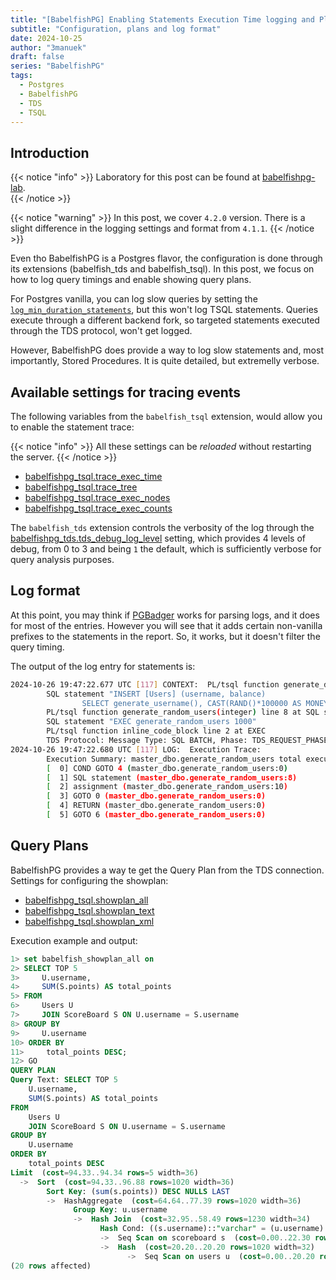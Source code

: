 ```yaml
---
title: "[BabelfishPG] Enabling Statements Execution Time logging and Plans"
subtitle: "Configuration, plans and log format"
date: 2024-10-25
author: "3manuek"
draft: false
series: "BabelfishPG"
tags:
  - Postgres
  - BabelfishPG
  - TDS
  - TSQL
---
```


## Introduction

{{< notice "info" >}}
Laboratory for this post can be found at [babelfishpg-lab](https://github.com/Plataform3/babelfishpg-lab).  
{{< /notice >}}

{{< notice "warning" >}}
In this post, we cover `4.2.0` version. There is a slight difference in the logging settings and format from `4.1.1`.
{{< /notice >}}

Even tho BabelfishPG is a Postgres flavor, the configuration is done through its extensions (babelfish_tds and babelfish_tsql). In this post, we focus on how to log query timings and enable showing query plans.

For Postgres vanilla, you can log slow queries by setting the [`log_min_duration_statements`](https://postgresqlco.nf/doc/en/param/log_min_duration_statement/16/), but this won't log TSQL statements. Queries execute through a different backend fork, so targeted statements executed through the TDS protocol, won't get logged.

However, BabelfishPG does provide a way to log slow statements and, most importantly, Stored Procedures. 
It is quite detailed, but extremelly verbose.


## Available settings for tracing events

The following variables from the `babelfish_tsql` extension, would allow you to enable the statement trace:


{{< notice "info" >}}
All these settings can be _reloaded_ without restarting the server.
{{< /notice >}}

- [babelfishpg_tsql.trace_exec_time](https://babelfishpg.org/docs/internals/configuration/#babelfishpg_tsqltrace_exec_time)
- [babelfishpg_tsql.trace_tree](https://babelfishpg.org/docs/internals/configuration/#babelfishpg_tsqltrace_tree)
- [babelfishpg_tsql.trace_exec_nodes](https://babelfishpg.org/docs/internals/configuration/#babelfishpg_tsqltrace_exec_nodes)
- [babelfishpg_tsql.trace_exec_counts](https://babelfishpg.org/docs/internals/configuration/#babelfishpg_tsqltrace_exec_counts)

The `babelfish_tds` extension controls the verbosity of the log through the [babelfishpg_tds.tds_debug_log_level](https://babelfishpg.org/docs/internals/configuration/#babelfishpg_tdstds_debug_log_level) setting, which provides 4 levels of debug, from 0 to 3 and being `1` the default, which is sufficiently verbose for query analysis purposes.


## Log format

At this point, you may think if [PGBadger](https://pgbadger.darold.net/) works for parsing logs, and it does for most of the entries. However
you will see that it adds certain non-vanilla prefixes to the statements in the report. So, it works, but it doesn't filter
the query timing.

The output of the log entry for statements is:

```bash
2024-10-26 19:47:22.677 UTC [117] CONTEXT:  PL/tsql function generate_date() line 9 at GOTO
        SQL statement "INSERT [Users] (username, balance)
                SELECT generate_username(), CAST(RAND()*100000 AS MONEY);"
        PL/tsql function generate_random_users(integer) line 8 at SQL statement
        SQL statement "EXEC generate_random_users 1000"
        PL/tsql function inline_code_block line 2 at EXEC
        TDS Protocol: Message Type: SQL BATCH, Phase: TDS_REQUEST_PHASE_PROCESS. Writing Done Token
2024-10-26 19:47:22.680 UTC [117] LOG:  Execution Trace: 
        Execution Summary: master_dbo.generate_random_users total execution code size 6, total execution time 5579ms
        [  0] COND GOTO 4 (master_dbo.generate_random_users:0)                      (C:1001, T:     0ms)
        [  1] SQL statement (master_dbo.generate_random_users:8)                    (C:1000, T:  5029ms)
        [  2] assignment (master_dbo.generate_random_users:10)                      (C:1000, T:     0ms)
        [  3] GOTO 0 (master_dbo.generate_random_users:0)                           (C:1000, T:     0ms)
        [  4] RETURN (master_dbo.generate_random_users:0)                           (C:  1, T:     0ms)
        [  5] GOTO 6 (master_dbo.generate_random_users:0)                           (C:  1, T:     0ms)
```

## Query Plans

BabelfishPG provides a way te get the Query Plan from the TDS connection. Settings for configuring the showplan:

- [babelfishpg_tsql.showplan_all](https://babelfishpg.org/docs/internals/configuration/#babelfishpg_tsqlshowplan_all)
- [babelfishpg_tsql.showplan_text](https://babelfishpg.org/docs/internals/configuration/#babelfishpg_tsqlshowplan_text)
- [babelfishpg_tsql.showplan_xml](https://babelfishpg.org/docs/internals/configuration/#babelfishpg_tsqlshowplan_xml)

Execution example and output:

```sql
1> set babelfish_showplan_all on
2> SELECT TOP 5 
3>     U.username, 
4>     SUM(S.points) AS total_points
5> FROM 
6>     Users U
7>     JOIN ScoreBoard S ON U.username = S.username
8> GROUP BY 
9>     U.username
10> ORDER BY 
11>     total_points DESC;
12> GO
QUERY PLAN
Query Text: SELECT TOP 5 
    U.username, 
    SUM(S.points) AS total_points
FROM 
    Users U
    JOIN ScoreBoard S ON U.username = S.username
GROUP BY 
    U.username
ORDER BY 
    total_points DESC
Limit  (cost=94.33..94.34 rows=5 width=36)
  ->  Sort  (cost=94.33..96.88 rows=1020 width=36)
        Sort Key: (sum(s.points)) DESC NULLS LAST
        ->  HashAggregate  (cost=64.64..77.39 rows=1020 width=36)
              Group Key: u.username
              ->  Hash Join  (cost=32.95..58.49 rows=1230 width=34)
                    Hash Cond: ((s.username)::"varchar" = (u.username)::"varchar")
                    ->  Seq Scan on scoreboard s  (cost=0.00..22.30 rows=1230 width=34)
                    ->  Hash  (cost=20.20..20.20 rows=1020 width=32)
                          ->  Seq Scan on users u  (cost=0.00..20.20 rows=1020 width=32)
(20 rows affected)
```




